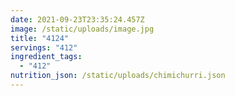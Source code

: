 ```yaml
---
date: 2021-09-23T23:35:24.457Z
image: /static/uploads/image.jpg
title: "4124"
servings: "412"
ingredient_tags:
  - "412"
nutrition_json: /static/uploads/chimichurri.json
---
```

